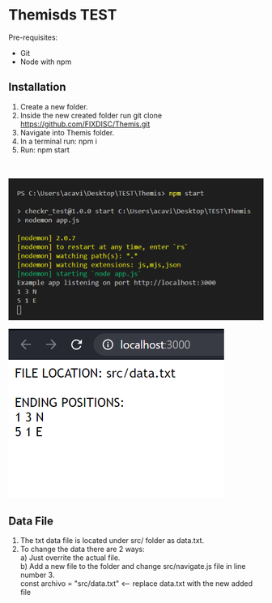 # Themisds TEST

Pre-requisites:
- Git
- Node with npm


## Installation

1. Create a new folder.
2. Inside the new created folder run git clone https://github.com/FIXDISC/Themis.git
3. Navigate into Themis folder.
4. In a terminal run: npm i
5. Run: npm start <br><br>&nbsp;

![Terminal](img/terminal.png)

![Browser](img/web.png)

## Data File

1. The txt data file is located under src/ folder as data.txt.
2. To change the data there are 2 ways:<br>
    a) Just overrite the actual file.<br>
    b) Add a new file to the folder and change src/navigate.js file in line number 3.<br>
       const archivo = "src/data.txt"  <-- replace data.txt with the new added file

